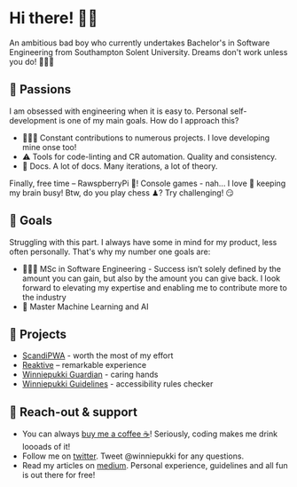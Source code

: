 # Hi there! 👋🏻
An ambitious bad boy who currently undertakes Bachelor's in Software Engineering from Southampton Solent University. Dreams don't work unless you do! 🏋🏻‍♀️

## 🤤 Passions
I am obsessed with engineering when it is easy to. Personal self-development is one of my main goals. How do I approach this?
- 👨🏻‍💻 Constant contributions to numerous projects. I love developing mine onse too!
- ⚠️ Tools for code-linting and CR automation. Quality and consistency.
- 📒 Docs. A lot of docs. Many iterations, a lot of theory.

Finally, free time – RawspberryPi 🍇! Console games - nah... I love 🖤 keeping my brain busy! Btw, do you play chess ♟? Try challenging! 😏

## 🚀 Goals
Struggling with this part. I always have some in mind for my product, less often personally. That's why my number one goals are:
- 👨🏻‍🎓 MSc in Software Engineering - Success isn’t solely defined by the amount you can gain, but also by the amount you can give back. I look forward to elevating my expertise and enabling me to contribute more to the industry
- 🤖 Master Machine Learning and AI

## 💼 Projects
- [ScandiPWA](https://github.com/winniepukki/scandipwa) - worth the most of my effort
- [Reaktive](https://github.com/reaktivelab) – remarkable experience
- [Winniepukki Guardian](https://www.npmjs.com/package/eslint-config-winniepukki-guardian) - caring hands
- [Winniepukki Guidelines](https://www.npmjs.com/package/eslint-plugin-winniepukki-guidelines) - accessibility rules checker

## 📢 Reach-out & support
- You can always [buy me a coffee ☕](https://www.buymeacoffee.com/winniepukki)! Seriously, coding makes me drink loooads of it!
- Follow me on [twitter](https://twitter.com/winniepukki). Tweet @winniepukki for any questions.
- Read my articles on [medium](https://winniepukki.medium.com/). Personal experience, guidelines and all fun is out there for free!
